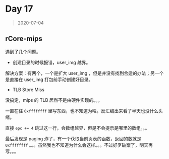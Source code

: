 # Day 17

> 2020-07-04

## rCore-mips

遇到了几个问题。

- 创建目录的时候报错，user_img 越界。

解决方案：有两个，一个是扩大 user_img ，但是并没有找到合适的办法；另一个是直接在 user_img 打包前手动创建好目录。

- TLB Store Miss

没搞定，mips 的 TLB 居然不是由硬件实现的。。。

一直在往 `0xffffffff` 里写东西，也不知道为啥。反汇编出来看了半天也没什么头绪。

直接 `epc += 4` 跳过这一行，会数组越界，但是不会提示是哪里的数组。。。

最后发现是 paging 炸了，有一个获取当前页表的函数，返回的数就是 `0xffffffff` 。。。虽然我也不知道为什么会这样。。。不过好歹破案了，明天再写。。。
